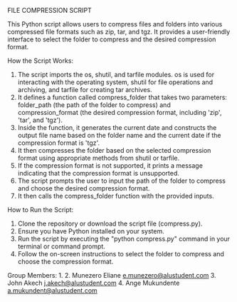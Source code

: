 FILE COMPRESSION SCRIPT

This Python script allows users to compress files and folders into various compressed file formats such as zip, tar, and tgz. It provides a user-friendly interface to select the folder to compress and the desired compression format.

How the Script Works:
1. The script imports the os, shutil, and tarfile modules. os is used for interacting with the operating system, shutil for file operations and archiving, and tarfile for creating tar archives.
2. It defines a function called compress_folder that takes two parameters: folder_path (the path of the folder to compress) and compression_format (the desired compression format, including 'zip', 'tar', and 'tgz').
3. Inside the function, it generates the current date and constructs the output file name based on the folder name and the current date if the compression format is 'tgz'.
4. It then compresses the folder based on the selected compression format using appropriate methods from shutil or tarfile.
5. If the compression format is not supported, it prints a message indicating that the compression format is unsupported.
6. The script prompts the user to input the path of the folder to compress and choose the desired compression format.
7. It then calls the compress_folder function with the provided inputs.

How to Run the Script:
1. Clone the repository or download the script file (compress.py).
2. Ensure you have Python installed on your system.
3. Run the script by executing the "python compress.py" command in your terminal or command prompt.
4. Follow the on-screen instructions to select the folder to compress and choose the compression format.

Group Members:
1. 
2. Munezero Eliane <e.munezero@alustudent.com>
3. John Akech  <j.akech@alustudent.com>
4. Ange Mukundente <a.mukundent@alustudent.com>
